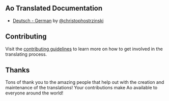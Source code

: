 ## Ao Translated Documentation

- [Deutsch - German](https://github.com/klaussinani/ao/blob/master/docs/i18n/readme.GER.md) by [@christophostrzinski](https://github.com/christophostrzinski)

## Contributing

Visit the [contributing guidelines](https://github.com/klaussinani/ao/blob/master/contributing.md#translating-documentation) to learn more on how to get involved in the translating process.

## Thanks

Tons of thank you to the amazing people that help out with the creation and maintenance of the translations! Your contributions make Ao available to everyone around the world!
